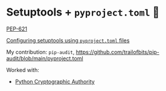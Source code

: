 

# Setuptools + `pyproject.toml` 🎉

[PEP-621](https://peps.python.org/pep-0621/)



[Configuring setuptools using  `pyproject.toml`  files](https://setuptools.pypa.io/en/latest/userguide/pyproject_config.html)

My contribution: `pip-audit`, https://github.com/trailofbits/pip-audit/blob/main/pyproject.toml

Worked with:
- [Python Cryptographic Authority](https://github.com/pyca)
<!--stackedit_data:
eyJoaXN0b3J5IjpbOTA4MzQ5MTU0LDE1NzQ1NjU3OSwtMTYwNz
U2ODY3OSw2Nzk3MjU0NzVdfQ==
-->